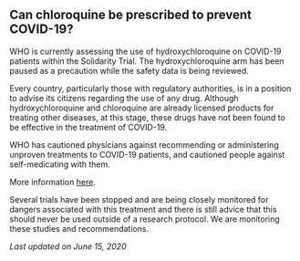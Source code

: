## Can chloroquine be prescribed to prevent COVID-19?

WHO is currently assessing the use of hydroxychloroquine on COVID-19 patients within the Solidarity Trial. The hydroxychloroquine arm has been paused as a precaution while the safety data is being reviewed.

Every country, particularly those with regulatory authorities, is in a position to advise its citizens regarding the use of any drug. Although hydroxychloroquine and chloroquine are already licensed products for treating other diseases, at this stage, these drugs have not been found to be effective in the treatment of COVID-19.

WHO has cautioned physicians against recommending or administering unproven treatments to COVID-19 patients, and cautioned people against self-medicating with them.

More information [here](https://www.who.int/news-room/q-a-detail/q-a-hydroxychloroquine-and-covid-19?gclid=EAIaIQobChMIt7GG9KHj6QIVhsDICh315QwYEAAYASAAEgLK7fD_BwE#).

Several trials have been stopped and are being closely monitored for dangers associated with this treatment and there is still advice that this should never be used outside of a research protocol. We are monitoring these studies and recommendations.

_Last updated on June 15, 2020_
